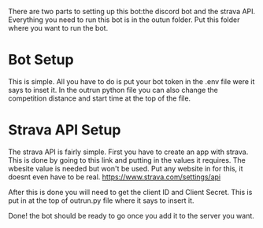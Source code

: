 There are two parts to setting up this bot:the discord bot and the strava API.
Everything you need to run this bot is in the outun folder. Put this folder where you want to run the bot.
# Bot Setup
This is simple. All you have to do is put your bot token in the .env file were it says to inset it.
In the outrun python file you can also change the competition distance and start time at the top of the file.

# Strava API Setup
The strava API is fairly simple. First you have to create an app with strava. This is done by going to this link and putting in the values it requires. The wbesite value is needed but won't be used. Put any website in for this, it doesnt even have to be real.
https://www.strava.com/settings/api

After this is done you will need to get the client ID and Client Secret. This is put in at the top of outrun.py file where it says to insert it.

Done! the bot should be ready to go once you add it to the server you want.

